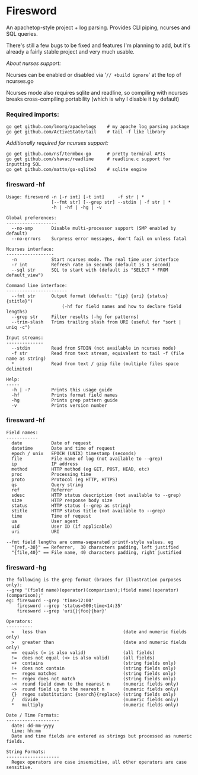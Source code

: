 # Firesword

An apachetop-style project + log parsing. Provides CLI piping, ncurses and SQL queries.

There's still a few bugs to be fixed and features I'm planning to add, but it's already a fairly stable project and very much usable.

_About nurses support:_

Ncurses can be enabled or disabled via '`// +build ignore`' at the top of ncurses.go

Ncurses mode also requires sqlite and readline, so compiling with ncurses breaks cross-compiling portability (which is why I disable it by default)

### Required imports:

    go get github.com/lmorg/apachelogs    # my apache log parsing package
    go get github.com/ActiveState/tail    # tail -f like library

_Additionally required for ncurses support:_

    go get github.com/nsf/termbox-go      # pretty terminal APIs
    go get github.com/shavac/readline     # readline.c support for inputting SQL
    go get github.com/mattn/go-sqlite3    # sqlite engine


### firesward -hf

	Usage: firesword -n [-r int] [-t int]     -f str | *
	                 [--fmt str] [--grep str] --stdin | -f str | *
	                 -h | -hf | -hg | -v

	Global preferences:
	-------------------
	  --no-smp       Disable multi-processor support (SMP enabled by default)
	  --no-errors    Surpress error messages, don't fail on unless fatal

	Ncurses interface:
	------------------
	  -n             Start ncurses mode. The real time user interface
	  -r int         Refresh rate in seconds (default is 1 second)
	  --sql str      SQL to start with (default is "SELECT * FROM default_view")

	Command line interface:
	-----------------------
	  --fmt str      Output format (default: "{ip} {uri} {status} {stitle}")
	                     (-hf for field names and how to declare field lengths)
	  --grep str     Filter results (-hg for patterns)
	  --trim-slash   Trims trailing slash from URI (useful for "sort | uniq -c")

	Input streams:
	--------------
	  --stdin        Read from STDIN (not available in ncurses mode)
	  -f str         Read from text stream, equivalent to tail -f (file name as string)
	  *              Read from text / gzip file (multiple files space delimited)

	Help:
	-----
	  -h | -?        Prints this usage guide
	  -hf            Prints format field names
	  -hg            Prints grep pattern guide
	  -v             Prints version number


### firesward -hf

	Field names:
	------------
	  date           Date of request
	  datetime       Date and time of request
	  epoch / unix   EPOCH (UNIX) timestamp (seconds)
	  file           File name of log (not available to --grep)
	  ip             IP address
	  method         HTTP method (eg GET, POST, HEAD, etc)
	  proc           Processing time
	  proto          Protocol (eg HTTP, HTTPS)
	  qs             Query string
	  ref            Referrer
	  sdesc          HTTP status description (not available to --grep)
	  size           HTTP response body size
	  status         HTTP status (--grep as string)
	  stitle         HTTP status title (not available to --grep)
	  time           Time of request
	  ua             User agent
	  uid            User ID (if applicable)
	  uri            URI

	--fmt field lengths are comma-separated printf-style values. eg
	  "{ref,-30}" == Referrer,  30 characters padding, left justified
	  "{file,40}" == File name, 40 characters padding, right justified


### firesward -hg

	The following is the grep format (braces for illustration purposes only):
	--grep '(field name)(operator)(comparison);(field name)(operator)(comparison);'
	eg: firesword --grep 'time>12:00'
	    firesword --grep 'status=500;time<14:35'
	    firesword --grep 'uri{}{foo}{bar}'

	Operators:
	----------
	  <   less than                             (date and numeric fields only)
	  >   greater than                          (date and numeric fields only)
	  ==  equals (= is also valid)              (all fields)
	  !=  does not equal (<> is also valid)     (all fields)
	  =+  contains                              (string fields only)
	  !+  does not contain                      (string fields only)
	  =~  regex matches                         (string fields only)
	  !~  regex does not match                  (string fields only)
	  ~<  round field down to the nearest n     (numeric fields only)
	  ~>  round field up to the nearest n       (numeric fields only)
	  {}  regex substitution: {search}{replace} (string fields only)
	  /   divide                                (numeric fields only)
	  *   multiply                              (numeric fields only)

	Date / Time Formats:
	--------------------
	  date: dd-mm-yyyy
	  time: hh:mm
	  Date and time fields are entered as strings but processed as numeric fields.

	String Formats:
	--------------------
	  Regex operators are case insensitive, all other operators are case sensitive.
